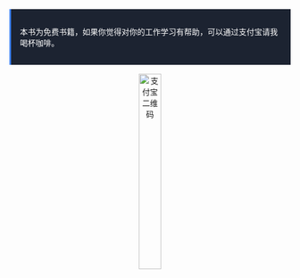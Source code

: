 <div style="background-color:#1C2331;color:#fff;border-left:solid 3px #4285F4;padding-top:1rem;padding-bottom:1rem;">
    <p style="margin-left: 1rem;margin-right: 1rem;">
        <span>本书为免费书籍，如果你觉得对你的工作学习有帮助，可以通过支付宝请我喝杯咖啡。</span>
    </p>
</div>
<div style="padding-left:2rem;padding-right:2rem;padding-top:1rem;text-align:center">
    <img src="https://cdn.inbuff.cn/image/pay/1516383654686.jpg" alt="支付宝二维码" style="width:30%;">
</div>
